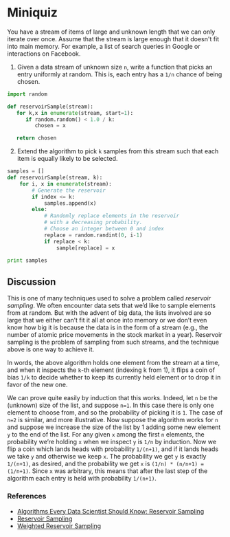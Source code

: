 # Miniquiz

You have a stream of items of large and unknown length that we can only iterate over once. Assume that the stream is large enough that it doesn't fit into main memory. For example, a list of search queries in Google or interactions on Facebook.

1. Given a data stream of unknown size `n`, write a function that picks an entry uniformly at random. This is, each entry has a `1/n` chance of being chosen. 

```python
import random

def reservoirSample(stream):
   for k,x in enumerate(stream, start=1):
	  if random.random() < 1.0 / k:
		 chosen = x

   return chosen
```

2. Extend the algorithm to pick `k` samples from this stream such that each item is equally likely to be selected.

```python
samples = []
def reservoirSample(stream, k):
	for i, x in enumerate(stream):
		# Generate the reservoir
		if index <= k:
			samples.append(x)
		else:                  
			# Randomly replace elements in the reservoir
			# with a decreasing probability.             
			# Choose an integer between 0 and index               
			replace = random.randint(0, i-1)               
			if replace < k:                       
				sample[replace] = x

print samples
```

## Discussion

This is one of many techniques used to solve a problem called _reservoir sampling_. We often encounter data sets that we’d like to sample elements from at random. But with the advent of big data, the lists involved are so large that we either can’t fit it all at once into memory or we don’t even know how big it is because the data is in the form of a stream (e.g., the number of atomic price movements in the stock market in a year). Reservoir sampling is the problem of sampling from such streams, and the technique above is one way to achieve it.

In words, the above algorithm holds one element from the stream at a time, and when it inspects the `k`-th element (indexing k from 1), it flips a coin of bias `1/k` to decide whether to keep its currently held element or to drop it in favor of the new one.

We can prove quite easily by induction that this works. Indeed, let `n` be the (unknown) size of the list, and suppose `n=1`. In this case there is only one element to choose from, and so the probability of picking it is `1`. The case of `n=2` is similar, and more illustrative. Now suppose the algorithm works for `n` and suppose we increase the size of the list by 1 adding some new element `y` to the end of the list. For any given `x` among the first `n` elements, the probability we’re holding `x` when we  inspect `y` is `1/n` by induction. Now we flip a coin which lands heads with probability `1/(n+1)`, and if it lands heads we take `y` and otherwise we keep `x`. The probability we get `y` is exactly `1/(n+1)`, as desired, and the probability we get `x` is `(1/n) * (n/n+1) = (1/n+1)`. Since `x` was arbitrary, this means that after the last step of the algorithm each entry is held with probability `1/(n+1)`.

### References

* [Algorithms Every Data Scientist Should Know: Reservoir Sampling](http://blog.cloudera.com/blog/2013/04/hadoop-stratified-randosampling-algorithm/)
* [Reservoir Sampling](http://gregable.com/2007/10/reservoir-sampling.html)
* [Weighted Reservoir Sampling](http://arxiv.org/pdf/1012.0256.pdf)

